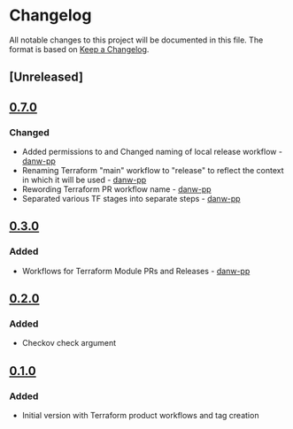 # Changelog
All notable changes to this project will be documented in this file.
The format is based on [Keep a Changelog](https://keepachangelog.com/en/1.0.0/).

## [Unreleased]

## [0.7.0](https://github.com/Perform-Partners/tf-tags/releases/tag/v0.7.0)
### Changed
* Added permissions to and Changed naming of local release workflow - [danw-pp](https://github.com/danw-pp)
* Renaming Terraform "main" workflow to "release" to reflect the context in which it will be used - [danw-pp](https://github.com/danw-pp)
* Rewording Terraform PR workflow name - [danw-pp](https://github.com/danw-pp)
* Separated various TF stages into separate steps - [danw-pp](https://github.com/danw-pp)

## [0.3.0](https://github.com/Perform-Partners/tf-tags/releases/tag/v0.3.0)
### Added
* Workflows for Terraform Module PRs and Releases - [danw-pp](https://github.com/danw-pp)

## [0.2.0](https://github.com/Perform-Partners/tf-tags/releases/tag/v0.2.0)
### Added
* Checkov check argument

## [0.1.0](https://github.com/Perform-Partners/tf-tags/releases/tag/v0.1.0)
### Added
* Initial version with Terraform product workflows and tag creation